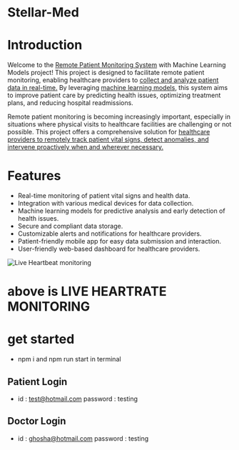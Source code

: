 # Stellar-Med
# Introduction
Welcome to the <ins>Remote Patient Monitoring System</ins> with Machine Learning Models project! This project is designed to facilitate remote patient monitoring, enabling healthcare providers to <ins>collect and analyze patient data in real-time.</ins> By leveraging <ins>machine learning models</ins>, this system aims to improve patient care by predicting health issues, optimizing treatment plans, and reducing hospital readmissions.

Remote patient monitoring is becoming increasingly important, especially in situations where physical visits to healthcare facilities are challenging or not possible. This project offers a comprehensive solution for <ins>healthcare providers to remotely track patient vital signs, detect anomalies, and intervene proactively when and wherever necessary.</ins>

# Features 
* Real-time monitoring of patient vital signs and health data.
* Integration with various medical devices for data collection.
* Machine learning models for predictive analysis and early detection of health issues.
* Secure and compliant data storage.
* Customizable alerts and notifications for healthcare providers.
* Patient-friendly mobile app for easy data submission and interaction.
* User-friendly web-based dashboard for healthcare providers.


![Live Heartbeat monitoring](https://i.ibb.co/WxRSNh9/ab-milla.png)
# above is LIVE HEARTRATE MONITORING

# get started
* npm i and npm run start in terminal
## Patient Login 
* id : test@hotmail.com password : testing
## Doctor Login
* id : ghosha@hotmail.com password : testing
  
